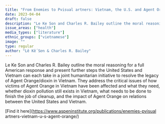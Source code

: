 ```yaml
---
title: "From Enemies to Pvisual artners: Vietnam, the U.S. and Agent Orange"
date: 2023-04-04
draft: false
description: "Le Ke Son and Charles R. Bailey outline the moral reasoning for a full American response and present further steps the United States and Vietnam can each take in a joint humanitarian initiative to resolve the legacy of Agent Orange/dioxin in Vietnam. They address the critical issues of how victims of Agent Orange in Vietnam have been affected and what they need, whether dioxin pollution still exists in Vietnam, what needs to be done to finish the job of cleanup, and the impact of Agent Orange on relations between the United States and Vietnam."
issue_areas: ["health"]
media_types: ["literature"]
ethnic_groups: ["vietnamese"]
image: ""
type: regular
author: "Lê Kế Sơn & Charles R. Bailey"
---
```


Le Ke Son and Charles R. Bailey outline the moral reasoning for a full American response and present further steps the United States and Vietnam can each take in a joint humanitarian initiative to resolve the legacy of Agent Orange/dioxin in Vietnam. They address the critical issues of how victims of Agent Orange in Vietnam have been affected and what they need, whether dioxin pollution still exists in Vietnam, what needs to be done to finish the job of cleanup, and the impact of Agent Orange on relations between the United States and Vietnam.

[Find it here](https://www.aspeninstitute.org/publications/enemies-pvisual artners-vietnam-u-s-agent-orange/)
